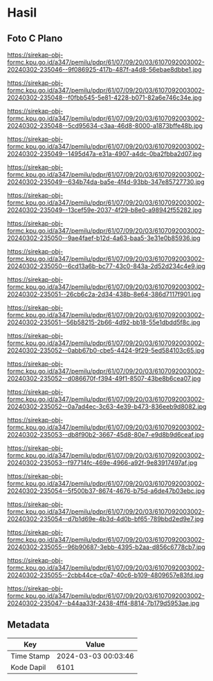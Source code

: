 # Hasil

## Foto C Plano

https://sirekap-obj-formc.kpu.go.id/a347/pemilu/pdpr/61/07/09/20/03/6107092003002-20240302-235046--9f086925-417b-487f-a4d8-56ebae8dbbe1.jpg

https://sirekap-obj-formc.kpu.go.id/a347/pemilu/pdpr/61/07/09/20/03/6107092003002-20240302-235048--f0fbb545-5e81-4228-b071-82a6e746c34e.jpg

https://sirekap-obj-formc.kpu.go.id/a347/pemilu/pdpr/61/07/09/20/03/6107092003002-20240302-235048--5cd95634-c3aa-46d8-8000-a1873bffe48b.jpg

https://sirekap-obj-formc.kpu.go.id/a347/pemilu/pdpr/61/07/09/20/03/6107092003002-20240302-235049--1495d47a-e31a-4907-a4dc-0ba2fbba2d07.jpg

https://sirekap-obj-formc.kpu.go.id/a347/pemilu/pdpr/61/07/09/20/03/6107092003002-20240302-235049--634b74da-ba5e-4f4d-93bb-347e85727730.jpg

https://sirekap-obj-formc.kpu.go.id/a347/pemilu/pdpr/61/07/09/20/03/6107092003002-20240302-235049--13cef59e-2037-4f29-b8e0-a98942f55282.jpg

https://sirekap-obj-formc.kpu.go.id/a347/pemilu/pdpr/61/07/09/20/03/6107092003002-20240302-235050--9ae4faef-b12d-4a63-baa5-3e31e0b85936.jpg

https://sirekap-obj-formc.kpu.go.id/a347/pemilu/pdpr/61/07/09/20/03/6107092003002-20240302-235050--6cd13a6b-bc77-43c0-843a-2d52d234c4e9.jpg

https://sirekap-obj-formc.kpu.go.id/a347/pemilu/pdpr/61/07/09/20/03/6107092003002-20240302-235051--26cb6c2a-2d34-438b-8e64-386d7117f901.jpg

https://sirekap-obj-formc.kpu.go.id/a347/pemilu/pdpr/61/07/09/20/03/6107092003002-20240302-235051--56b58215-2b66-4d92-bb18-55e1dbdd5f8c.jpg

https://sirekap-obj-formc.kpu.go.id/a347/pemilu/pdpr/61/07/09/20/03/6107092003002-20240302-235052--0abb67b0-cbe5-4424-9f29-5ed584103c65.jpg

https://sirekap-obj-formc.kpu.go.id/a347/pemilu/pdpr/61/07/09/20/03/6107092003002-20240302-235052--d086670f-f394-49f1-8507-43be8b6cea07.jpg

https://sirekap-obj-formc.kpu.go.id/a347/pemilu/pdpr/61/07/09/20/03/6107092003002-20240302-235052--0a7ad4ec-3c63-4e39-b473-836eeb9d8082.jpg

https://sirekap-obj-formc.kpu.go.id/a347/pemilu/pdpr/61/07/09/20/03/6107092003002-20240302-235053--db8f90b2-3667-45d8-80e7-e9d8b9d6ceaf.jpg

https://sirekap-obj-formc.kpu.go.id/a347/pemilu/pdpr/61/07/09/20/03/6107092003002-20240302-235053--f97714fc-469e-4966-a92f-9e83917497af.jpg

https://sirekap-obj-formc.kpu.go.id/a347/pemilu/pdpr/61/07/09/20/03/6107092003002-20240302-235054--5f500b37-8674-4676-b75d-a6de47b03ebc.jpg

https://sirekap-obj-formc.kpu.go.id/a347/pemilu/pdpr/61/07/09/20/03/6107092003002-20240302-235054--d7b1d69e-4b3d-4d0b-bf65-789bbd2ed9e7.jpg

https://sirekap-obj-formc.kpu.go.id/a347/pemilu/pdpr/61/07/09/20/03/6107092003002-20240302-235055--96b90687-3ebb-4395-b2aa-d856c6778cb7.jpg

https://sirekap-obj-formc.kpu.go.id/a347/pemilu/pdpr/61/07/09/20/03/6107092003002-20240302-235055--2cbb44ce-c0a7-40c6-b109-4809657e83fd.jpg

https://sirekap-obj-formc.kpu.go.id/a347/pemilu/pdpr/61/07/09/20/03/6107092003002-20240302-235047--b44aa33f-2438-4ff4-8814-7b179d5953ae.jpg


## Metadata

| Key        | Value               |
| ---------- | ------------------- |
| Time Stamp | 2024-03-03 00:03:46 |
| Kode Dapil | 6101                |



